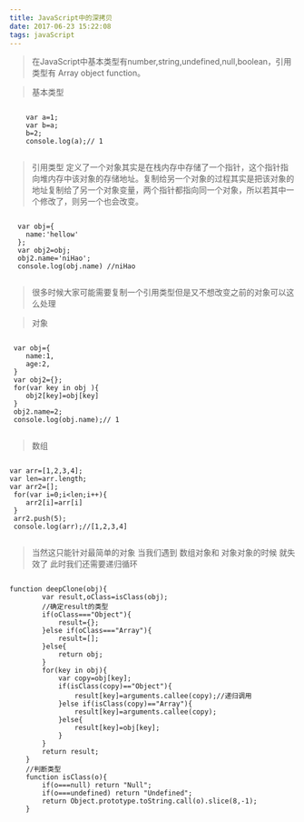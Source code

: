 ```yaml
---
title: JavaScript中的深拷贝
date: 2017-06-23 15:22:08
tags: javaScript
---
```

>在JavaScript中基本类型有number,string,undefined,null,boolean，引用类型有 Array object function。

>基本类型
              
<pre><code>
  	var a=1;
  	var b=a;
  	b=2;
  	console.log(a);// 1
  		
</code></pre>



>引用类型  定义了一个对象其实是在栈内存中存储了一个指针，这个指针指向堆内存中该对象的存储地址。复制给另一个对象的过程其实是把该对象的地址复制给了另一个对象变量，两个指针都指向同一个对象，所以若其中一个修改了，则另一个也会改变。

<pre><code>
  var obj={
  	name:'hellow'
  };
  var obj2=obj;
  obj2.name='niHao';
  console.log(obj.name) //niHao
  		
</code></pre>


>很多时候大家可能需要复制一个引用类型但是又不想改变之前的对象可以这么处理

>对象
<pre><code>
 var obj={
 	name:1,
 	age:2,
 }
 var obj2={};
 for(var key in obj ){
 	obj2[key]=obj[key]
 }
 obj2.name=2;
 console.log(obj.name);// 1
  		
</code></pre>

>数组
<pre><code>
var arr=[1,2,3,4];
var len=arr.length;
var arr2=[];
 for(var i=0;i&#60len;i++){
 	arr2[i]=arr[i]
 }
 arr2.push(5);
 console.log(arr);//[1,2,3,4]
 		
</code></pre>

>当然这只能针对最简单的对象 当我们遇到 数组对象和 对象对象的时候 就失效了  此时我们还需要递归循环

<pre><code>
function deepClone(obj){
        var result,oClass=isClass(obj);
        //确定result的类型
        if(oClass==="Object"){
            result={};
        }else if(oClass==="Array"){
            result=[];
        }else{
            return obj;
        }
        for(key in obj){
            var copy=obj[key];
            if(isClass(copy)=="Object"){
                result[key]=arguments.callee(copy);//递归调用
            }else if(isClass(copy)=="Array"){
                result[key]=arguments.callee(copy);
            }else{
                result[key]=obj[key];
            }
        }
        return result;
    }
    //判断类型
    function isClass(o){
        if(o===null) return "Null";
        if(o===undefined) return "Undefined";
        return Object.prototype.toString.call(o).slice(8,-1);
    }
 		
</code></pre>








































